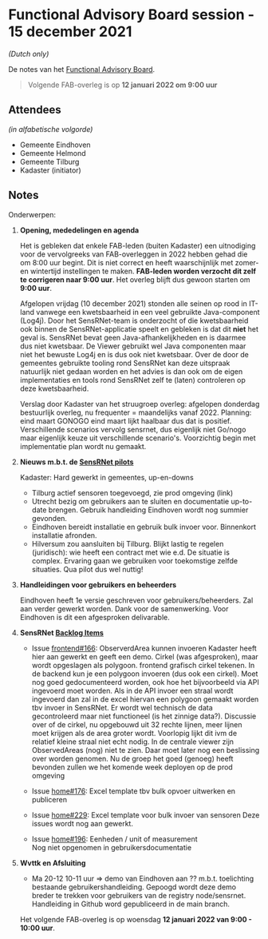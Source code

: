 # Functional Advisory Board session - 15 december 2021

_(Dutch only)_

De notes van het [Functional Advisory Board](../FAB.md).

> Volgende FAB-overleg is op **12 januari 2022 om 9:00 uur**

## Attendees

_(in alfabetische volgorde)_

- Gemeente Eindhoven
- Gemeente Helmond
- Gemeente Tilburg
- Kadaster (initiator)

## Notes

Onderwerpen:

1. **Opening, mededelingen en agenda**
   
     Het is gebleken dat enkele FAB-leden (buiten Kadaster) een uitnodiging voor de vervolgreeks van FAB-overleggen in 2022 hebben gehad die om 8:00 uur begint. Dit is niet correct en heeft waarschijnlijk met zomer- en wintertijd instellingen te maken. **FAB-leden worden verzocht dit zelf te corrigeren naar 9:00 uur**. Het overleg blijft dus gewoon starten om **9:00 uur**.
     
     Afgelopen vrijdag (10 december 2021) stonden alle seinen op rood in IT-land vanwege een kwetsbaarheid in een veel gebruikte Java-component (Log4j). Door het SensRNet-team is onderzocht of die kwetsbaarheid ook binnen de SensRNet-applicatie speelt en gebleken is dat dit **niet** het geval is. SensRNet bevat geen Java-afhankelijkheden en is daarmee dus niet kwetsbaar. De Viewer gebruikt wel Java componenten maar niet het bewuste Log4j en is dus ook niet kwetsbaar. Over de door de gemeentes gebruikte tooling rond SensRNet kan deze uitspraak natuurlijk niet gedaan worden en het advies is dan ook om de eigen implementaties en tools rond SensRNet zelf te (laten) controleren op deze kwetsbaarheid.
     
     Verslag door Kadaster van het struugroep overleg: afgelopen donderdag bestuurlijk overleg, nu frequenter = maandelijks vanaf 2022. Planning: eind maart GONOGO eind maart lijkt haalbaar dus dat is positief. Verschillende scenarios vervolg sensrnet, dus eigenlijk niet Go/nogo maar eigenlijk keuze uit verschillende scenario's. Voorzichtig begin met implementatie plan wordt nu gemaakt.
          
2. **Nieuws m.b.t. de [SensRNet pilots](https://kadaster-labs.github.io/sensrnet-home/Pilots/)**

     Kadaster: Hard gewerkt in gemeentes, up-en-downs
     - Tilburg actief sensoren toegevoegd, zie prod omgeving (link)
     - Utrecht bezig om gebruikers aan te sluiten en documentatie up-to-date brengen. Gebruik handleiding Eindhoven wordt nog summier gevonden.
     - Eindhoven bereidt installatie en gebruik bulk invoer voor. Binnenkort installatie afronden.
     - Hilversum zou aansluiten bij Tilburg. Blijkt lastig te regelen (juridisch): wie heeft een contract met wie e.d. De situatie is complex. Ervaring gaan we gebruiken voor toekomstige zelfde situaties. Qua pilot dus wel nuttig!

3. **Handleidingen voor gebruikers en beheerders**
     
     Eindhoven heeft 1e versie geschreven voor gebruikers/beheerders. Zal aan verder gewerkt worden. Dank voor de samenwerking. Voor Eindhoven is dit een afgesproken delivarable.
          

3. **SensRNet [Backlog Items](https://github.com/orgs/kadaster-labs/projects/1)**
     
     - Issue [frontend#166](https://github.com/kadaster-labs/sensrnet-registry-frontend/issues/166): ObserverdArea kunnen invoeren
       Kadaster heeft hier aan gewerkt en geeft een demo.
       Cirkel (was afgesproken), maar wordt opgeslagen als polygoon. frontend grafisch cirkel tekenen. In de backend kun je een polygoon invoeren (dus ook een cirkel).
       Moet nog goed gedocumenteerd worden, ook hoe het bijvoorbeeld via API ingevoerd moet worden. Als in de API invoer een straal wordt ingevoerd dan zal in de excel hiervan een polygoon gemaakt worden tbv invoer in SensRNet. Er wordt wel technisch de data gecontroleerd maar niet functioneel (is het zinnige data?).
       Discussie over of de cirkel, nu opgebouwd uit 32 rechte lijnen, meer lijnen moet krijgen als de area groter wordt. Voorlopig lijkt dit ivm de relatief kleine straal niet echt nodig.
       In de centrale viewer zijn ObservedAreas (nog) niet te zien. Daar moet later nog een beslissing over worden genomen.
       Nu de groep het goed (genoeg) heeft bevonden zullen we het komende week deployen op de prod omgeving
     
     - Issue [home#176](https://github.com/kadaster-labs/sensrnet-home/issues/176): Excel template tbv bulk opvoer uitwerken en publiceren
     - Issue [home#229](https://github.com/kadaster-labs/sensrnet-home/pull/229): Excel template voor bulk invoer van sensoren
       Deze issues wordt nog aan gewerkt.
     
     - Issue [home#196](https://github.com/kadaster-labs/sensrnet-home/issues/196): Eenheden / unit of measurement  
       Nog niet opgenomen in gebruikersdocumentatie
     
     
4. **Wvttk en Afsluiting**
   
     - Ma 20-12 10-11 uur => demo van Eindhoven aan ?? m.b.t. toelichting bestaande gebruikershandleiding. Gepoogd wordt deze demo breder te trekken voor gebruikers van de registry node/sensrnet. Handleiding in Github word gepubliceerd in de main branch.
     
     Het volgende FAB-overleg is op woensdag **12 januari 2022 van 9:00 - 10:00 uur**.

